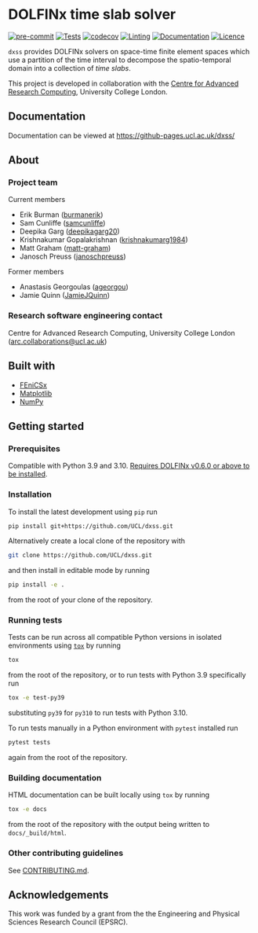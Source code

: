 # DOLFINx time slab solver

[![pre-commit](https://img.shields.io/badge/pre--commit-enabled-brightgreen?logo=pre-commit&logoColor=white)](https://github.com/pre-commit/pre-commit)
[![Tests](https://github.com/UCL/dxss/actions/workflows/tests.yml/badge.svg)](https://github.com/UCL/dxss/actions/workflows/tests.yml)
[![codecov](https://codecov.io/gh/UCL/dxss/graph/badge.svg?token=1O6E05lrHn)](https://codecov.io/gh/UCL/dxss)
[![Linting](https://github.com/UCL/dxss/actions/workflows/linting.yml/badge.svg)](https://github.com/UCL/dxss/actions/workflows/linting.yml)
[![Documentation](https://github.com/UCL/dxss/actions/workflows/docs.yml/badge.svg)](https://github-pages.ucl.ac.uk/dxss/)
[![Licence][licence-badge]](./LICENCE.md)

<!--
[![PyPI version][pypi-version]][pypi-link]
[![Conda-Forge][conda-badge]][conda-link]
[![PyPI platforms][pypi-platforms]][pypi-link]
-->

<!-- prettier-ignore-start -->
[conda-badge]:              https://img.shields.io/conda/vn/conda-forge/dxss
[conda-link]:               https://github.com/conda-forge/dxss-feedstock
[pypi-link]:                https://pypi.org/project/dxss/
[pypi-platforms]:           https://img.shields.io/pypi/pyversions/dxss
[pypi-version]:             https://img.shields.io/pypi/v/dxss
[licence-badge]:             https://img.shields.io/badge/License-MIT-yellow.svg
<!-- prettier-ignore-end -->

`dxss` provides DOLFINx solvers on space-time finite element spaces which use a partition of the time interval to decompose the spatio-temporal domain into a collection of _time slabs_.

This project is developed in collaboration with the [Centre for Advanced Research Computing](https://ucl.ac.uk/arc), University College London.

## Documentation

Documentation can be viewed at https://github-pages.ucl.ac.uk/dxss/

## About

### Project team

Current members

- Erik Burman ([burmanerik](https://github.com/burmanerik))
- Sam Cunliffe ([samcunliffe](https://github.com/samcunliffe))
- Deepika Garg ([deepikagarg20](https://github.com/deepikagarg20))
- Krishnakumar Gopalakrishnan ([krishnakumarg1984](https://github.com/krishnakumarg1984))
- Matt Graham ([matt-graham](https://github.com/matt-graham))
- Janosch Preuss ([janoschpreuss](https://github.com/janoschpreuss))

Former members

- Anastasis Georgoulas ([ageorgou](https://github.com/ageorgou))
- Jamie Quinn ([JamieJQuinn](https://github.com/JamieJQuinn))

### Research software engineering contact

Centre for Advanced Research Computing, University College London
([arc.collaborations@ucl.ac.uk](mailto:arc.collaborations@ucl.ac.uk))

## Built with

- [FEniCSx](https://fenicsproject.org/)
- [Matplotlib](https://matplotlib.org/)
- [NumPy](https://numpy.org/)

## Getting started

### Prerequisites

Compatible with Python 3.9 and 3.10. [Requires DOLFINx v0.6.0 or above to be installed](https://github.com/FEniCS/dolfinx#installation).

### Installation

To install the latest development using `pip` run

```sh
pip install git+https://github.com/UCL/dxss.git
```

Alternatively create a local clone of the repository with

```sh
git clone https://github.com/UCL/dxss.git
```

and then install in editable mode by running

```sh
pip install -e .
```

from the root of your clone of the repository.

### Running tests

Tests can be run across all compatible Python versions in isolated environments using
[`tox`](https://tox.wiki/en/latest/) by running

```sh
tox
```

from the root of the repository, or to run tests with Python 3.9 specifically run

```sh
tox -e test-py39
```

substituting `py39` for `py310` to run tests with Python 3.10.

To run tests manually in a Python environment with `pytest` installed run

```sh
pytest tests
```

again from the root of the repository.

### Building documentation

HTML documentation can be built locally using `tox` by running

```sh
tox -e docs
```

from the root of the repository with the output being written to `docs/_build/html`.

### Other contributing guidelines

See [CONTRIBUTING.md](./CONTRIBUTING.md).

## Acknowledgements

This work was funded by a grant from the the Engineering and Physical Sciences Research Council (EPSRC).
